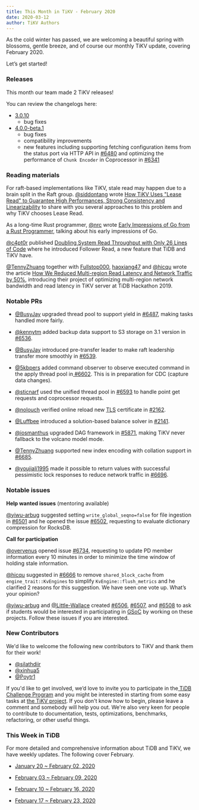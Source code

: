 ```yaml
---
title: This Month in TiKV - February 2020
date: 2020-03-12
author: TiKV Authors
---
```


As the cold winter has passed, we are welcoming a beautiful spring with blossoms, gentle breeze, and of course our monthly TiKV update, covering February 2020.

Let’s get started!

### Releases

This month our team made 2 TiKV releases!

You can review the changelogs here:

- [3.0.10](https://github.com/tikv/tikv/releases/tag/v3.0.10)
  - bug fixes
- [4.0.0-beta.1](https://github.com/tikv/tikv/releases/tag/v4.0.0-beta.1)
  - bug fixes 
  - compatibility improvements
  - new features including supporting fetching configuration items from the status port via HTTP API in [#6480](https://github.com/tikv/tikv/pull/6480) and optimizing the performance of `Chunk Encoder` in Coprocessor in [#6341](https://github.com/tikv/tikv/pull/6341)

### Reading materials

For raft-based implementations like TiKV, stale read may happen due to a brain split in the Raft group. [@siddontang](https://github.com/siddontang) wrote [How TiKV Uses "Lease Read" to Guarantee High Performances, Strong Consistency and Linearizability](https://tikv.org/blog/lease-read/) to share with you several approaches to this problem and why TiKV chooses Lease Read. 

As a long-time Rust programmer, [@nrc](https://github.com/nrc) wrote [Early Impressions of Go from a Rust Programmer](https://pingcap.com/blog/early-impressions-of-go-from-a-rust-programmer/), talking about his early impressions of Go. 

[@c4pt0r](https://github.com/c4pt0r) published [Doubling System Read Throughput with Only 26 Lines of Code](https://pingcap.com/blog/doubling-system-read-throughput-with-only-26-lines-of-code/) where he introduced Follower Read, a new feature that TiDB and TiKV have.

[@TennyZhuang](https://github.com/TennyZhuang) together with [Fullstop000](https://github.com/Fullstop000), [haoxiang47](https://github.com/haoxiang47) and [@hicqu](https://github.com/hicqu) wrote the article [How We Reduced Multi-region Read Latency and Network Traffic by 50%](https://pingcap.com/blog/how-we-reduced-multi-region-read-latency-and-network-traffic-by-50/), introducing their project of optimizing multi-region network bandwidth and read latency in TiKV server at TiDB Hackathon 2019. 

### Notable PRs

*   [@BusyJay](https://github.com/BusyJay) upgraded thread pool to support yield in [#6487](https://github.com/tikv/tikv/pull/6487), making tasks handled more fairly.

*   [@kennytm](https://github.com/kennytm) added backup data support to S3 storage on 3.1 version in[ #6536](https://github.com/tikv/tikv/pull/6536).

*   [@BusyJay](https://github.com/BusyJay) introduced pre-transfer leader to make raft leadership transfer more smoothly in [#6539](https://github.com/tikv/tikv/pull/6539).

*   [@5kbpers](https://github.com/5kbpers) added command observer to observe executed command in the apply thread pool in[ #6602](https://github.com/tikv/tikv/pull/6602). This is in preparation for CDC (capture data changes).

*   [@sticnarf](https://github.com/sticnarf) used the unified thread pool in [#6593](https://github.com/tikv/tikv/pull/6593) to handle point get requests and coprocessor requests.

*   [@nolouch](https://github.com/nolouch) verified online reload new [TLS](https://en.wikipedia.org/wiki/Transport_Layer_Security) certificate in [#2162](https://github.com/pingcap/pd/pull/2162).

*   [@Luffbee](https://github.com/Luffbee) introduced a solution-based balance solver in [#2141](https://github.com/pingcap/pd/pull/2141).

*   [@iosmanthus](https://github.com/iosmanthus) upgraded DAG framework in [#5871](https://github.com/tikv/tikv/pull/5817), making TiKV never fallback to the volcano model mode.

*   [@TennyZhuang](https://github.com/TennyZhuang) supported new index encoding with collation support in [#6685](https://github.com/tikv/tikv/pull/6685).

*   [@youjiali1995](https://github.com/youjiali1995) made it possible to return values with successful pessimistic lock responses to reduce network traffic in [#6696](https://github.com/tikv/tikv/pull/6696).

### Notable issues

**Help wanted issues** (mentoring available)

[@yiwu-arbug](https://github.com/yiwu-arbug) suggested setting `write_global_seqno=false` for file ingestion in [#6501](https://github.com/tikv/tikv/issues/6501) and he opened the issue [#6502](https://github.com/tikv/tikv/issues/6502), requesting to evaluate dictionary compression for RocksDB.

**Call for participation**

[@overvenus](https://github.com/overvenus) opened issue [#6734](https://github.com/tikv/tikv/issues/6734), requesting to update PD member information every 10 minutes in order to minimize the time window of holding stale information.

[@hicqu](https://github.com/hicqu) suggested in [#6666](https://github.com/tikv/tikv/issues/6666) to remove `shared_block_cache` from `engine_trait::KvEngines` to simplify `KvEngine::flush_metrics` and he clarified 2 reasons for this suggestion. We have seen one vote up. What’s your opinion?

[@yiwu-arbug](https://github.com/yiwu-arbug) and [@Little-Wallace](https://github.com/Little-Wallace) created [#6506](https://github.com/tikv/tikv/issues/6506), [#6507](https://github.com/tikv/tikv/issues/6507), and [#6508](https://github.com/tikv/tikv/issues/6508) to ask if students would be interested in participating in [GSoC](https://summerofcode.withgoogle.com/) by working on these projects. Follow these issues if you are interested.

### New Contributors

We'd like to welcome the following new contributors to TiKV and thank them for their work!

*   [@silathdiir](https://github.com/silathdiir)
*   [@xinhua5](https://github.com/xinhua5)
*   [@Poytr1](https://github.com/Poytr1)

If you'd like to get involved, we’d love to invite you to participate in the[ TiDB Challenge Program](https://pingcap.com/blog/tidb-usability-challenge-dare-to-dream-bigger/) and you might be interested in starting from some easy tasks at [the TiKV project](https://github.com/tikv/tikv/projects/20). If you don't know how to begin, please leave a comment and somebody will help you out. We're also very keen for people to contribute to documentation, tests, optimizations, benchmarks, refactoring, or other useful things.

### This Week in TiDB

For more detailed and comprehensive information about TiDB and TiKV, we have weekly updates. The following cover February.

- [January 20 ~ February 02, 2020](https://pingcap.com/weekly/2020-02-03-tidb-weekly/)

- [February 03 ~ February 09, 2020](https://pingcap.com/weekly/2020-02-10-tidb-weekly/)

- [February 10 ~ February 16, 2020](https://pingcap.com/weekly/2020-02-17-tidb-weekly/)

- [February 17 ~ February 23, 2020](https://pingcap.com/weekly/2020-02-24-tidb-weekly/)

<!-- Docs to Markdown version 1.0β19 -->
